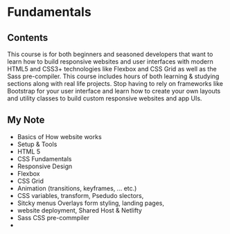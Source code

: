 # Fundamentals
## Contents
This course is for both beginners and seasoned developers that want to learn
how to build responsive websites and user interfaces with modern HTML5 and
CSS3+ technologies like Flexbox and CSS Grid as well as the Sass pre-compiler.
This course includes hours of both learning & studying sections along with real
life projects. Stop having to rely on frameworks like Bootstrap for your user
interface and learn how to create your own layouts and utility classes to build
custom responsive websites and app UIs.

## My Note

- Basics of How website works
- Setup & Tools
- HTML 5
- CSS Fundamentals
- Responsive Design
- Flexbox
- CSS Grid
- Animation (transitions, keyframes, ... etc.)
- CSS variables, transform, Psedudo slectors,
- Sitcky menus Overlays form styling, landing pages,
- website deployment, Shared Host & Netlifty
- Sass CSS pre-commpiler
-

# 



